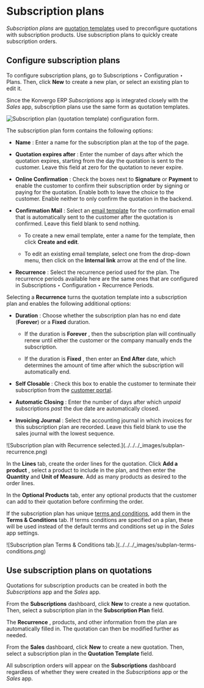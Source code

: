 # Subscription plans

_Subscription plans_ are [quotation
templates](../sales/send_quotations/quote_template) used to preconfigure
quotations with subscription products. Use subscription plans to quickly
create subscription orders.

## Configure subscription plans

To configure subscription plans, go to Subscriptions ‣ Configuration ‣ Plans.
Then, click **New** to create a new plan, or select an existing plan to edit
it.

Since the Konvergo ERP _Subscriptions_ app is integrated closely with the _Sales_ app,
subscription plans use the same form as quotation templates.

![Subscription plan \(quotation template\) configuration
form.](../../../_images/subplan-quotation-template.png)

The subscription plan form contains the following options:

  * **Name** : Enter a name for the subscription plan at the top of the page.

  * **Quotation expires after** : Enter the number of days after which the quotation expires, starting from the day the quotation is sent to the customer. Leave this field at zero for the quotation to never expire.

  * **Online Confirmation** : Check the boxes next to **Signature** or **Payment** to enable the customer to confirm their subscription order by signing or paying for the quotation. Enable both to leave the choice to the customer. Enable neither to only confirm the quotation in the backend.

  * **Confirmation Mail** : Select an [email template](../../general/companies/email_template) for the confirmation email that is automatically sent to the customer after the quotation is confirmed. Leave this field blank to send nothing.

    * To create a new email template, enter a name for the template, then click **Create and edit**.

    * To edit an existing email template, select one from the drop-down menu, then click on the **Internal link** arrow at the end of the line.

  * **Recurrence** : Select the recurrence period used for the plan. The recurrence periods available here are the same ones that are configured in Subscriptions ‣ Configuration ‣ Recurrence Periods.

Selecting a **Recurrence** turns the quotation template into a subscription
plan and enables the following additional options:

  * **Duration** : Choose whether the subscription plan has no end date (**Forever**) or a **Fixed** duration.

    * If the duration is **Forever** , then the subscription plan will continually renew until either the customer or the company manually ends the subscription.

    * If the duration is **Fixed** , then enter an **End After** date, which determines the amount of time after which the subscription will automatically end.

  * **Self Closable** : Check this box to enable the customer to terminate their subscription from the [customer portal](../../websites/ecommerce/ecommerce_management/customer_accounts).

  * **Automatic Closing** : Enter the number of days after which _unpaid_ subscriptions _past_ the due date are automatically closed.

  * **Invoicing Journal** : Select the accounting journal in which invoices for this subscription plan are recorded. Leave this field blank to use the sales journal with the lowest sequence.

![Subscription plan with Recurrence selected.](../../../_images/subplan-
recurrence.png)

In the **Lines** tab, create the order lines for the quotation. Click **Add a
product** , select a product to include in the plan, and then enter the
**Quantity** and **Unit of Measure**. Add as many products as desired to the
order lines.

In the **Optional Products** tab, enter any optional products that the
customer can add to their quotation before confirming the order.

If the subscription plan has unique [terms and
conditions](../../finance/accounting/customer_invoices/terms_conditions),
add them in the **Terms & Conditions** tab. If terms conditions are specified
on a plan, these will be used instead of the default terms and conditions set
up in the _Sales_ app settings.

![Subscription plan Terms & Conditions tab.](../../../_images/subplan-terms-
conditions.png)

## Use subscription plans on quotations

Quotations for subscription products can be created in both the
_Subscriptions_ app and the _Sales_ app.

From the **Subscriptions** dashboard, click **New** to create a new quotation.
Then, select a subscription plan in the **Subscription Plan** field.

The **Recurrence** , products, and other information from the plan are
automatically filled in. The quotation can then be modified further as needed.

From the **Sales** dashboard, click **New** to create a new quotation. Then,
select a subscription plan in the **Quotation Template** field.

All subscription orders will appear on the **Subscriptions** dashboard
regardless of whether they were created in the _Subscriptions_ app or the
_Sales_ app.

